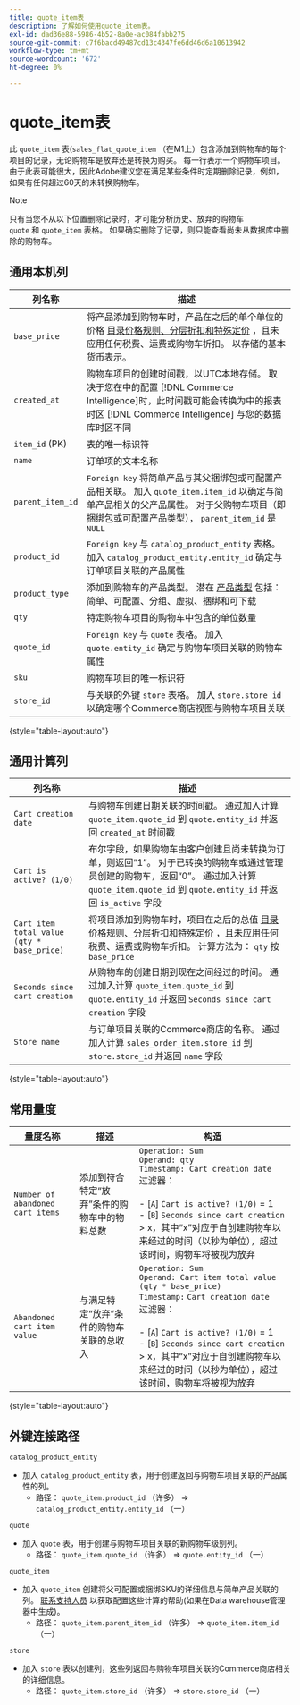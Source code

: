 ```yaml
---
title: quote_item表
description: 了解如何使用quote_item表。
exl-id: dad36e88-5986-4b52-8a0e-ac084fabb275
source-git-commit: c7f6bacd49487cd13c4347fe6dd46d6a10613942
workflow-type: tm+mt
source-wordcount: '672'
ht-degree: 0%

---
```


# quote_item表

此 `quote_item` 表(`sales_flat_quote_item` （在M1上）包含添加到购物车的每个项目的记录，无论购物车是放弃还是转换为购买。 每一行表示一个购物车项目。 由于此表可能很大，因此Adobe建议您在满足某些条件时定期删除记录，例如，如果有任何超过60天的未转换购物车。

>[!NOTE]
>
>只有当您不从以下位置删除记录时，才可能分析历史、放弃的购物车 `quote` 和 `quote_item` 表格。 如果确实删除了记录，则只能查看尚未从数据库中删除的购物车。

## 通用本机列

| **列名称** | **描述** |
|---|---|
| `base_price` | 将产品添加到购物车时，产品在之后的单个单位的价格 [目录价格规则、分层折扣和特殊定价](https://experienceleague.adobe.com/docs/commerce-admin/catalog/products/pricing/pricing-advanced.html) ，且未应用任何税费、运费或购物车折扣。 以存储的基本货币表示。 |
| `created_at` | 购物车项目的创建时间戳，以UTC本地存储。 取决于您在中的配置 [!DNL Commerce Intelligence]时，此时间戳可能会转换为中的报表时区 [!DNL Commerce Intelligence] 与您的数据库时区不同 |
| `item_id` (PK) | 表的唯一标识符 |
| `name` | 订单项的文本名称 |
| `parent_item_id` | `Foreign key` 将简单产品与其父捆绑包或可配置产品相关联。 加入 `quote_item.item_id` 以确定与简单产品相关的父产品属性。 对于父购物车项目（即捆绑包或可配置产品类型）， `parent_item_id` 是 `NULL` |
| `product_id` | `Foreign key` 与 `catalog_product_entity` 表格。 加入 `catalog_product_entity.entity_id` 确定与订单项目关联的产品属性 |
| `product_type` | 添加到购物车的产品类型。 潜在 [产品类型](https://experienceleague.adobe.com/docs/commerce-admin/catalog/products/product-create.html#product-types) 包括：简单、可配置、分组、虚拟、捆绑和可下载 |
| `qty` | 特定购物车项目的购物车中包含的单位数量 |
| `quote_id` | `Foreign key` 与 `quote` 表格。 加入 `quote.entity_id` 确定与购物车项目关联的购物车属性 |
| `sku` | 购物车项目的唯一标识符 |
| `store_id` | 与关联的外键 `store` 表格。 加入 `store.store_id` 以确定哪个Commerce商店视图与购物车项目关联 |

{style="table-layout:auto"}

## 通用计算列

| **列名称** | **描述** |
|---|---|
| `Cart creation date` | 与购物车创建日期关联的时间戳。 通过加入计算 `quote_item.quote_id` 到 `quote.entity_id` 并返回 `created_at` 时间戳 |
| `Cart is active? (1/0)` | 布尔字段，如果购物车由客户创建且尚未转换为订单，则返回“1”。 对于已转换的购物车或通过管理员创建的购物车，返回“0”。 通过加入计算 `quote_item.quote_id` 到 `quote.entity_id` 并返回 `is_active` 字段 |
| `Cart item total value (qty * base_price)` | 将项目添加到购物车时，项目在之后的总值 [目录价格规则、分层折扣和特殊定价](https://experienceleague.adobe.com/docs/commerce-admin/catalog/products/pricing/pricing-advanced.html) ，且未应用任何税费、运费或购物车折扣。 计算方法为： `qty` 按 `base_price` |
| `Seconds since cart creation` | 从购物车的创建日期到现在之间经过的时间。 通过加入计算 `quote_item.quote_id` 到 `quote.entity_id` 并返回 `Seconds since cart creation` 字段 |
| `Store name` | 与订单项目关联的Commerce商店的名称。 通过加入计算 `sales_order_item.store_id` 到 `store.store_id` 并返回 `name` 字段 |

{style="table-layout:auto"}

## 常用量度

| **量度名称** | **描述** | **构造** |
|---|---|---|
| `Number of abandoned cart items` | 添加到符合特定“放弃”条件的购物车中的物料总数 | `Operation: Sum`<br/>`Operand: qty`<br/>`Timestamp: Cart creation date`<br>过滤器：<br><br>- \[`A`\] `Cart is active? (1/0)` = 1<br>- \[`B`\] `Seconds since cart creation` > x，其中“x”对应于自创建购物车以来经过的时间（以秒为单位），超过该时间，购物车将被视为放弃 |
| `Abandoned cart item value` | 与满足特定“放弃”条件的购物车关联的总收入 | `Operation: Sum`<br>`Operand: Cart item total value (qty * base_price)`<br>`Timestamp:` `Cart creation date`<br>过滤器：<br><br>- \[`A`\] `Cart is active? (1/0)` = 1<br>- \[`B`\] `Seconds since cart creation` > x，其中“x”对应于自创建购物车以来经过的时间（以秒为单位），超过该时间，购物车将被视为放弃 |

{style="table-layout:auto"}

## 外键连接路径

`catalog_product_entity`

* 加入 `catalog_product_entity` 表，用于创建返回与购物车项目关联的产品属性的列。
   * 路径： `quote_item.product_id` （许多） => `catalog_product_entity.entity_id` （一）

`quote`

* 加入 `quote` 表，用于创建与购物车项目关联的新购物车级别列。
   * 路径： `quote_item.quote_id` （许多） => `quote.entity_id` （一）

`quote_item`

* 加入 `quote_item` 创建将父可配置或捆绑SKU的详细信息与简单产品关联的列。 [联系支持人员](https://experienceleague.adobe.com/docs/commerce-knowledge-base/kb/troubleshooting/miscellaneous/mbi-service-policies.html) 以获取配置这些计算的帮助(如果在Data warehouse管理器中生成)。
   * 路径： `quote_item.parent_item_id` （许多） => `quote_item.item_id` （一）

`store`

* 加入 `store` 表以创建列，这些列返回与购物车项目关联的Commerce商店相关的详细信息。
   * 路径： `quote_item.store_id` （许多） => `store.store_id` （一）
